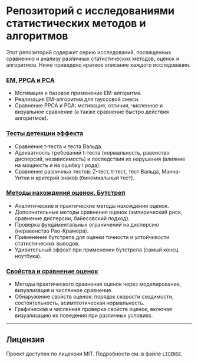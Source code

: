 # Репозиторий с исследованиями статистических методов и алгоритмов

Этот репозиторий содержит серию исследований, посвященных сравнению и анализу различных статистических методов, оценок и алгоритмов. Ниже приведено краткое описание каждого исследования.



### [EM, PPCA и PCA](https://github.com/justnurik/statistics/blob/main/EM_PPCA_PCA.ipynb)
- Мотивация и базовое применение EM-алгоритма.
- Реализация EM-алгоритма для гауссовой смеси.
- Сравнение PPCA и PCA: мотивация, отличия, численное и визуальное сравнение (а также сравнение быстро действия алгоритмов).

### [Тесты детекции эффекта](https://github.com/justnurik/statistics/blob/main/%D0%A2%D0%B5%D1%81%D1%82%D1%8B%20%D0%B4%D0%B5%D1%82%D0%B5%D0%BA%D1%86%D0%B8%D0%B8%20%D1%8D%D1%84%D1%84%D0%B5%D0%BA%D1%82%D0%B0.ipynb)
- Сравнение t-теста и теста Вальда.
- Адекватность требований t-теста (нормальность, равенство дисперсий, независимость) и последствия их нарушения (влияние на мощность и на ошибку I рода).
- Сравнение различных тестов: Z-тест, t-тест, тест Вальда, Манна-Уитни и критерий знаков (биномиальный тест).

### [Методы нахождения оценок. Бутстреп](https://github.com/justnurik/statistics/blob/main/%D0%9C%D0%B5%D1%82%D0%BE%D0%B4%D1%8B%20%D0%BD%D0%B0%D1%85%D0%BE%D0%B6%D0%B4%D0%B5%D0%BD%D0%B8%D1%8F%20%D0%BE%D1%86%D0%B5%D0%BD%D0%BE%D0%BA.%20%D0%91%D1%83%D1%82%D1%81%D1%82%D1%80%D0%B5%D0%BF.ipynb)
- Аналитические и практические методы нахождения оценок.
- Дополнительные методы сравнения оценок (эмпирический риск, сравнение дисперсии, байесовский подход).
- Проверка фундаментальных ограничений на дисперсию (неравенство Рао-Крамера).
- Применение бутстрепа для оценки точности и устойчивости статистических выводов.
- Удивительный эффект при применении бутстрепа (самый конец ноутбука).


### [Свойства и сравнение оценок](https://github.com/justnurik/statistics/blob/main/C%D0%B2%D0%BE%D0%B9%D1%81%D1%82%D0%B2%D0%B0%20%D0%B8%20%D1%81%D1%80%D0%B0%D0%B2%D0%BD%D0%B5%D0%BD%D0%B8%D0%B5%20%D0%BE%D1%86%D0%B5%D0%BD%D0%BE%D0%BA.ipynb)
- Методы практического сравнения оценок через моделирование, визуализация и численное сравнение.
- Обнаружение свойств оценок: порядок скорости сходимости, состоятельность, асимптотическая нормальность.
- Графическая и численная проверка свойств оценок, включая визуализацию их поведения при различных условиях.


---

## Лицензия
Проект доступен по лицензии MIT. Подробности см. в файле `LICENSE`.
